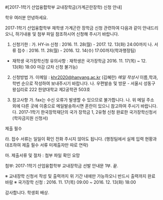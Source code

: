 ﻿#[2017-1학기 산업융합학부 교내장학금(가계곤란장학) 신청 안내]

학우 여러분 안녕하세요.

2017-1학기 산업융합학부 재학생 가계곤란 장학금 신청 관련하여 다음과 같이 안내드리오니, 
하기내용 및 첨부 파일 참조하시어 신청해 주시기 바랍니다.

1. 신청기한 :
가. HY-in 신청 : 2016. 11. 28(월) - 2017. 12. 13(화) 24:00까지
나. 서류 접수 : 2016. 11. 28(월) - 2016. 12. 14(수) 17:00까지(학과행정팀)

* 재학생 국가장학신청 유의사항
: 재학생은 국가장학금 2016. 11. 17(목) ~ 12. 13(화) 18:00 마감 (2차 신청 불가능)

2. 신청방법
가. 이메일 : khr2020@hanyang.ac.kr (김혜란)
 *메일 작성시*
이름,학과,학번 순으로 작성하여 보내주시기 바랍니다.
나. 우편발송 및 방문 - 서울시 성동구 왕십리로 222 한양대학교 제2공학관 503호

3. 참고사항
 가.  fax는 수신 오류가 발생할 수 있으므로 불가합니다.
나. 위 메일 주소 외에 다른 곳에 이중으로 메일발송하시면 혼란이 있으니 참고하여 주시기 바랍니다.
다.  2017-1학기 한국장학재단의 국가 장학금 1, 2유형 신청 완료한 국가장학신청서(학자금지원 신청서)

제출 필수

라. 접수 서류는 일일이 확인 전화 주시지 않아도 됩니다.
(행정팀에서 실제 입력 현황과 대조하여 제출 필수 서류 미제출자만 따로 연락)

마. 제출서류 및 절차 : 첨부 파일 확인 요망

첨부: 2017-1학기 산업융합학부 교내장학금 선발 안내문 1부. 끝.

※ 교내장학 신청서 작성 및 출력까지 위 기간 내에만 가능하오니 반드시 출력까지 완료 바람
※ 국가장학 신청 :  2016. 11. 17(목) 09:00 ~ 2016. 12. 13(화) 18:00

감사합니다.
학생회 배상.